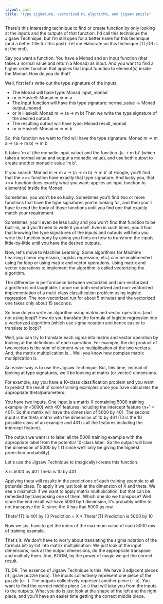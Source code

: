 ```yaml
---
layout: post
title: "Type signature, vectorized ML algorithm, and jigsaw puzzle"
---
```


There's this interesting technique to find or create function by only looking at the inputs and the outputs of that function. I'd call this technique the Jigsaw Technique, but I'm still open for a better name for this technique (and a better title for this post). Let me elaborate on this technique (TL;DR is at the end).

Say you want a function. You have a Monad and an input function (that takes a normal value and return a Monad) as input. And you want to find a higher order function that applies that input function to element(s) inside the Monad. How do you do that?

Well, first let's write out the type signature of the inputs:
-	The Monad will have type: Monad input_monad
  - or in Haskell: Monad m => m a
-	The input function will have this type signature: normal_value -> Monad output_monad
  - or in Haskell: Monad m => (a -> m b)
Then we write the type signature of the desired output:
-	The resulting output will have type: Monad result_monad
  - or in Haskell: Monad m => m b

So, this function we want to find will have the type signature: Monad m => m a -> (a -> m b) -> m b

It takes 'm a' (the monadic input value) and the function '(a -> m b)' (which takes a normal value and output a monadic value), and use both output to create another monadic value 'm b'.

If you search 'Monad m => m a -> (a -> m b) -> m b' at Hoogle, you'll find that the >>= function have exactly that type signature. And lucky you, that >>= function does exactly what you want: applies an input function to element(s) inside the Monad.

Sometimes, you won't be so lucky. Sometimes you'll find two or more functions that have the type signatures you're looking for, and then you'll have to read the body of those functions until you find one that exactly match your requirement.

Sometimes, you'll even be less lucky and you won't find that function to be built-in, and you'll need to write it yourself. Even in such times, you'll find that knowing the type signatures of the inputs and outputs will help you write the function body by giving you hints on how to transform the inputs little-by-little until you have the desired outputs.

Now, let's move to Machine Learning. Some algorithms for Machine Learning (linear regression, logistic regression, etc.) can be implemented using for loop or using matrix and vector operations. Using matrix and vector operations to implement the algorithm is called vectorizing the algorithm. 

The difference in performance between vectorized and non-vectorized algorithm is not laughable. I once run both vectorized and non-vectorized implementation of a multi-class classification problem using logistic regression. The non-vectorized run for about 5 minutes and the vectorized one takes only about 15 seconds.

So how do you write an algorithm using matrix and vector operators (and not using loop)? How do you translate the formula of logistic regression into a vectorized algorithm (which use sigma notation and hence easier to translate to loop)?

Well, you can try to translate each sigma into matrix and vector operation by looking at the definitions of each operation. For example, the dot product of two vectors is the sum of element-wise multiplication of the two vectors. And, the matrix multiplication is... Well you know how complex matrix multiplication is.

An easier way is to use the Jigsaw Technique. But, this time, instead of looking at type signatures, we'll be looking at matrix (or vector) dimensions.

For example, say you have a 10-class classification problem and you want to predict the result of some training examples once you have calculates the appropriate theta/parameters.

You have two inputs. One input is a matrix X containing 5000 training example (m=5000) with 401 features including the intercept feature (n+1 = 401). So this matrix will have the dimension of 5000 by 401. The second input is the theta matrix with the dimension of 10 by 401 (10 is the 10 possible class of an example and 401 is all the features including the intercept feature).

The output we want is to label all the 5000 training example with the appropriate label from the potential 10-class label. So the output will have the dimension of 5000 by 1 (1 since we'll only be giving the highest prediction probability).

Let's use the Jigsaw Technique to (magically) create this function.

X is 5000 by 401
Theta is 10 by 401

Applying theta will results in the predictions of each training example to all potential class. To apply it we just look at the dimension of X and theta. We see a mismatch if we want to apply matrix multiplication, but that can be remedied by transposing one of them. Which one do we transpose? Well since the end result will have 5000 by 1 dimension, it's probably better to not transpose the X, since the X has that 5000 as row.

Theta^(T) is 401 by 10
Prediction = X * Theta^(T)
Prediction is 5000 by 10

Now we just have to get the index of the maximum value of each 5000 row of training example.

That's it.
We don't have to worry about translating the sigma notation of the formula bit-by-bit into matrix multiplication. We just look at the input dimensions, look at the output dimensions, do the appropriate transpose and multiply them. And, BOOM, by the power of magic we get the correct result.

TL;DR. The essence of Jigsaw Technique is this. We have 3 adjacent pieces of jigsaw puzzle (ooo). The inputs collectively represent one piece of the puzzle (o--). The outputs collectively represent another piece (--o). You want to find the correct middle piece (-o-) that will take you from the inputs to the outputs. What you do is just look at the shape of the left and the right piece, and you'll have an easier time getting the correct middle piece.
